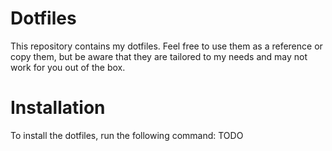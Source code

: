 # Dotfiles

This repository contains my dotfiles. Feel free to use them as a reference or copy them,
but be aware that they are tailored to my needs and may not work for you out of the box.

# Installation

To install the dotfiles, run the following command: TODO
